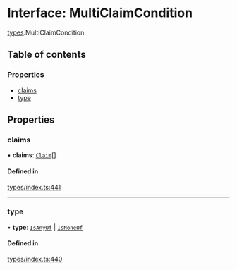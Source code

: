 # Interface: MultiClaimCondition

[types](../wiki/types).MultiClaimCondition

## Table of contents

### Properties

- [claims](../wiki/types.MultiClaimCondition#claims)
- [type](../wiki/types.MultiClaimCondition#type)

## Properties

### claims

• **claims**: [`Claim`](../wiki/types#claim)[]

#### Defined in

[types/index.ts:441](https://github.com/PolymeshAssociation/polymesh-sdk/blob/31fdce23/src/types/index.ts#L441)

___

### type

• **type**: [`IsAnyOf`](../wiki/types.ConditionType#isanyof) \| [`IsNoneOf`](../wiki/types.ConditionType#isnoneof)

#### Defined in

[types/index.ts:440](https://github.com/PolymeshAssociation/polymesh-sdk/blob/31fdce23/src/types/index.ts#L440)

